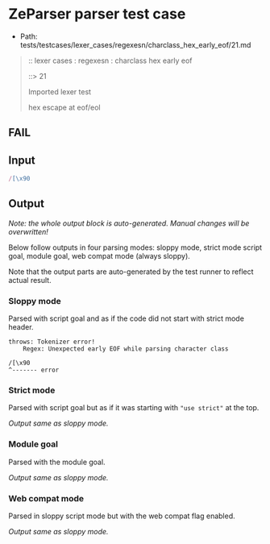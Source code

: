 # ZeParser parser test case

- Path: tests/testcases/lexer_cases/regexesn/charclass_hex_early_eof/21.md

> :: lexer cases : regexesn : charclass hex early eof
>
> ::> 21
>
> Imported lexer test
>
> hex escape at eof/eol

## FAIL

## Input

`````js
/[\x90
`````

## Output

_Note: the whole output block is auto-generated. Manual changes will be overwritten!_

Below follow outputs in four parsing modes: sloppy mode, strict mode script goal, module goal, web compat mode (always sloppy).

Note that the output parts are auto-generated by the test runner to reflect actual result.

### Sloppy mode

Parsed with script goal and as if the code did not start with strict mode header.

`````
throws: Tokenizer error!
    Regex: Unexpected early EOF while parsing character class

/[\x90
^------- error
`````

### Strict mode

Parsed with script goal but as if it was starting with `"use strict"` at the top.

_Output same as sloppy mode._

### Module goal

Parsed with the module goal.

_Output same as sloppy mode._

### Web compat mode

Parsed in sloppy script mode but with the web compat flag enabled.

_Output same as sloppy mode._
